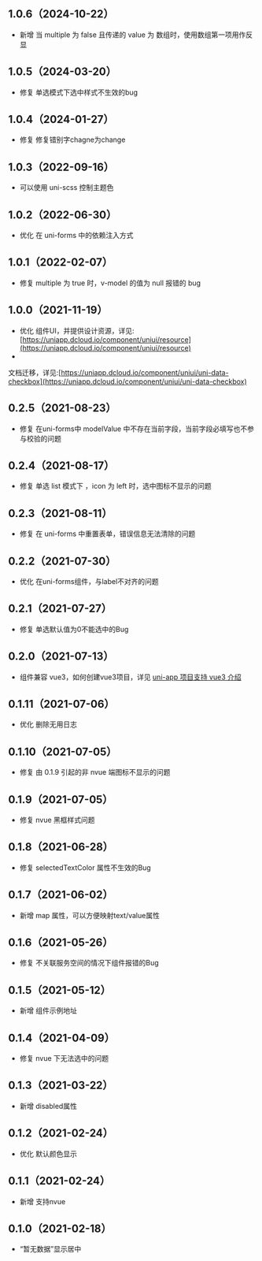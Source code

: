 ## 1.0.6（2024-10-22）

- 新增 当 multiple 为 false 且传递的 value 为 数组时，使用数组第一项用作反显

## 1.0.5（2024-03-20）

- 修复 单选模式下选中样式不生效的bug

## 1.0.4（2024-01-27）

- 修复 修复错别字chagne为change

## 1.0.3（2022-09-16）

- 可以使用 uni-scss 控制主题色

## 1.0.2（2022-06-30）

- 优化 在 uni-forms 中的依赖注入方式

## 1.0.1（2022-02-07）

- 修复 multiple 为 true 时，v-model 的值为 null 报错的 bug

## 1.0.0（2021-11-19）

- 优化
  组件UI，并提供设计资源，详见:[https://uniapp.dcloud.io/component/uniui/resource](https://uniapp.dcloud.io/component/uniui/resource)
-
文档迁移，详见:[https://uniapp.dcloud.io/component/uniui/uni-data-checkbox](https://uniapp.dcloud.io/component/uniui/uni-data-checkbox)

## 0.2.5（2021-08-23）

- 修复 在uni-forms中 modelValue 中不存在当前字段，当前字段必填写也不参与校验的问题

## 0.2.4（2021-08-17）

- 修复 单选 list 模式下 ，icon 为 left 时，选中图标不显示的问题

## 0.2.3（2021-08-11）

- 修复 在 uni-forms 中重置表单，错误信息无法清除的问题

## 0.2.2（2021-07-30）

- 优化 在uni-forms组件，与label不对齐的问题

## 0.2.1（2021-07-27）

- 修复 单选默认值为0不能选中的Bug

## 0.2.0（2021-07-13）

- 组件兼容 vue3，如何创建vue3项目，详见 [uni-app 项目支持 vue3 介绍](https://ask.dcloud.net.cn/article/37834)

## 0.1.11（2021-07-06）

- 优化 删除无用日志

## 0.1.10（2021-07-05）

- 修复 由 0.1.9 引起的非 nvue 端图标不显示的问题

## 0.1.9（2021-07-05）

- 修复 nvue 黑框样式问题

## 0.1.8（2021-06-28）

- 修复 selectedTextColor 属性不生效的Bug

## 0.1.7（2021-06-02）

- 新增 map 属性，可以方便映射text/value属性

## 0.1.6（2021-05-26）

- 修复 不关联服务空间的情况下组件报错的Bug

## 0.1.5（2021-05-12）

- 新增 组件示例地址

## 0.1.4（2021-04-09）

- 修复 nvue 下无法选中的问题

## 0.1.3（2021-03-22）

- 新增 disabled属性

## 0.1.2（2021-02-24）

- 优化 默认颜色显示

## 0.1.1（2021-02-24）

- 新增 支持nvue

## 0.1.0（2021-02-18）

- “暂无数据”显示居中
